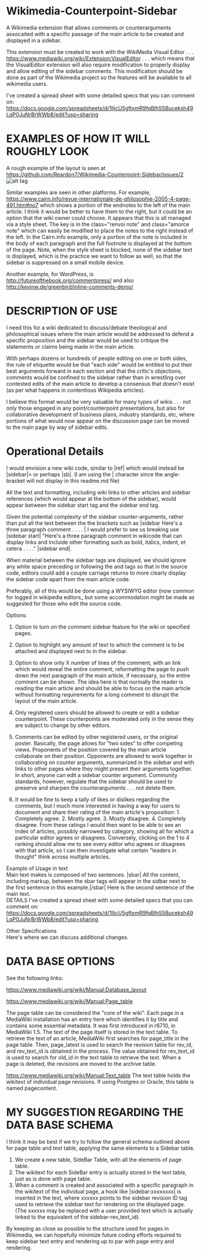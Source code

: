 # Wikimedia-Counterpoint-Sidebar
A Wikimedia extension that allows comments or counterarguments assocaited with a specific passage of the main article to be created and displayed in a sidebar.   

This extension must be created to work with the WikiMedia Visual Editor . . . https://www.mediawiki.org/wiki/Extension:VisualEditor . . . which means that the VisualEditor extension will also require modification to properly display and allow editing of the sidebar comments.  This modification should be done as part of the Wikimedia project so the features will be available to all wikimedia users.


I've created a spread sheet with some detailed specs that you can comment on:  https://docs.google.com/spreadsheets/d/1lljcU5gftxmR9fqBlhS5Buceksh49LqP0JuNrBrWWb8/edit?usp=sharing


# EXAMPLES OF HOW IT WILL ROUGHLY LOOK
A rough example of the layout is seen at https://github.com/Reardon7/Wikimedia-Counterpoint-Sidebar/issues/2
![alt tag](https://cloud.githubusercontent.com/assets/17473175/23673493/1c9796dc-0338-11e7-9648-0f586a1bd775.jpg)

Similar examples are seen in other platforms.  For example, https://www.cairn.info/revue-internationale-de-philosophie-2005-4-page-491.htm#no7 which shows a portion of the endnotes to the left of the main article.  I think it would be better to have them to the right, but it could be an option that the wiki owner could choose. It appears that this is all managed via a style sheet. The key is in the class="renvoi note" and class="amorce note" which can easily be modified to place the notes to the right instead of the left.  In the Cairn.info example, only a portion of the note is included in the body of each paragraph and the full footnote is displayed at the bottom of the page.  Note, when the style sheet is blocked, none of the sidebar text is displayed, which is the practice we want to follow as well, so that the sidebar is suppressed on a small mobile device.

Another example, for WordPress, is http://futureofthebook.org/commentpress/ and also http://kevinw.de/greenbird/inline-comments-demo/

# DESCRIPTION OF USE
I need this for a wiki dedicated to discuss/debate theological and philosophical issues where the main article would be addressed to defend a specific proposition and the sidebar would be used to critique the statements or claims being made in the main article.   

With perhaps dozens or hundreds of people editing on one or both sides, the rule of etiquette would be that "each side" would be entitled to put their best arguments forward in each section and that the critic's objections, comments would be confined to the sidebar rather than in wrestling over contested edits of the main article to develop a consensus that doesn't exist (as per what happens in contentious Wikipedia articles).

I believe this format would be very valuable for many types of wikis . . . not only those engaged in any point/counterpoint presentations, but also for collaborative development of business plans, industry standards, etc, where portions of what would now appear on the discussion page can be moved to the main page by way of sidebar edits.


# Operational Details

I would envision a new wiki code, similar to |ref| which would instead be |sidebar|> or perhaps |sb|. (I am using the | character since the angle-bracket will not display in this readme.md file) 

All the text and formatting, including wiki links to other articles and sidebar references (which would appear at the bottom of the sidebar), would appear between the sidebar start tag and the sidebar end tag. 

Given the potential complexity of the sidebar counter-arguments, rather than put all the text between the the brackets such as |sidebar Here's a three paragraph comment . . . . |  I would prefer to see us breaking use |sidebar start|  "Here's a three paragraph comment in wikicode that can display links and incluide other formatting such as bold, italics, indent, et cetera . . . ." |sidebar end|.   

When material between the sidebar tags are displayed, we should ignore any white space preceding or following the <sidebar start> and <sidebar end> tags so that in the source code, editors could add a couple carriage returns to more clearly display the sidebar code apart from the main article code.  

Preferably, all of this would be done using a WYSIWYG editor (now common for logged in wikipedia editors_ but some accommodation might be made as suggested for those who edit the source code.

Options:

1.  Option to turn on the comment sidebar feature for the wiki or specified pages.

2.  Option to highlight any amount of text  to which the comment is to be attached and displayed next to in the sidebar.

3.  Option to show only X number of lines of the comment, with an <expand> link which would reveal the entire comment, reformatting the page to push down the next paragraph of the main article, if necessary, so the entire comment can be shown.   The idea here is that normally the reader is reading the main article and should be able to focus on the main article without formatting requirements for a long comment to disrupt the layout of the main article.
4.  Only registered users should be allowed to create or edit a sidebar counterpoint.   These counterpoints are moderated only in the sense they are subject to change by other editors.  
5.  Comments can be edited by other registered users, or the original poster.  Basically, the page allows for "two sides" to offer competing views.  Proponents of the position covered by the main article collaborate on their position.   Opponents are allowed to work together in collaborating on counter arguments, summarized in the sidebar and with links to other pages where they might present their arguments together.   In short, anyone can edit a sidebar counter argument.  Community standards, however, regulate that the sidebar should be used to preserve and sharpen the counterarguments . . . not delete them.
6.  It would be fine to keep a tally of likes or dislikes regarding the comments, but I much more interested in having a way for users to document and share their rating of the main article's proposition:  1.  Completely agree.   2.  Mostly agree.   3.  Mostly disagree.  4. Completely disagree.   From these ratings I would then want to be able to see an index of articles, possibly narrowed by category, showing all for which a particular editor agrees or disagrees.   Conversely, clicking on the 1 to 4 ranking should allow me to see every editor who agrees or disagrees with that article, so I can then investigate what certain "leaders in thought" think across multiple articles.




Example of Usage in text					
Main text makes is composed of two sentences. |sbar| All the content, including markup, between the sbar tags will appear in the sidbar next to the first sentence in this example.|/sbar|  Here is the second sentence of the main text.					
DETAILS
I've created a spread sheet with some detailed specs that you can comment on:  https://docs.google.com/spreadsheets/d/1lljcU5gftxmR9fqBlhS5Buceksh49LqP0JuNrBrWWb8/edit?usp=sharing
					
Other Specifications					
Here's where we can discuss additional changes.


# DATA BASE OPTIONS

See the following links:

https://www.mediawiki.org/wiki/Manual:Database_layout 

https://www.mediawiki.org/wiki/Manual:Page_table

The page table can be considered the "core of the wiki". Each page in a MediaWiki installation has an entry here which identifies it by title and contains some essential metadata. It was first introduced in r6710, in MediaWiki 1.5.
The text of the page itself is stored in the text table. To retrieve the text of an article, MediaWiki first searches for page_title in the page table. Then, page_latest is used to search the revision table for rev_id, and rev_text_id is obtained in the process. The value obtained for rev_text_id is used to search for old_id in the text table to retrieve the text. When a page is deleted, the revisions are moved to the archive table.

https://www.mediawiki.org/wiki/Manual:Text_table
The text table holds the wikitext of individual page revisions. If using Postgres or Oracle, this table is named pagecontent.

# MY SUGGESTION REGARDING THE DATA BASE SCHEMA

I think it may be best if we try to follow the general schema outlined above for page table and text table, applying the same elements to a Sidebar table.

1.  We create a new table, SideBar Table, with all the elements of page table.
2.  The wikitext for each SideBar entry is actually stored in the text table, just as is done with page table.
3.  When a comment is created and associated with a specific paragraph in the wikitext of the individual page, a hook like |sidebar:xxxxxxxx| is inserted in the text, where xxxxxx points to the sidebar revision ID tag used to retrieve the sidebar text for rendering on the displayed page.   (The xxxxxx may be replaced with a user provided text which is actually linked to the equivalent of the sidebar-rev_text_id).

By keeping as close as possible to the structure used for pages in Wikimedia, we can hopefully minimize future coding efforts required to keep sidebar text entry and rendering up to par with page entry and rendering.




